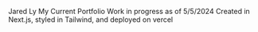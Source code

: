 Jared Ly
My Current Portfolio
Work in progress as of 5/5/2024
Created in Next.js, styled in Tailwind, and deployed on vercel
